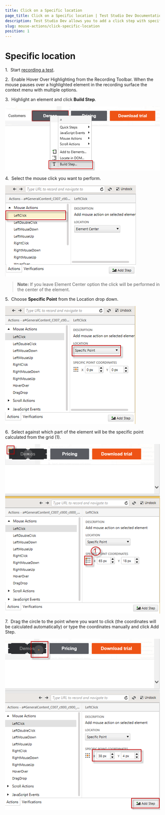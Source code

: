 ```yaml
---
title: Click on a Specific location
page_title: Click on a Specific location | Test Studio Dev Documentation
description: Test Studio Dev allows you to add a click step with specific coordinates as of the target element
slug: mouse-actions/click-specific-location
position: 1
---
```

# Specific location

1.&nbsp; Start <a href="/getting-started/test-recording/overview" target="_blank">recording a test</a>.

2.&nbsp; Enable Hover Over Highlighting from the Recording Toolbar. When the mouse pauses over a highlighted element in the recording surface the context menu with multiple options.

3.&nbsp; Highlight an element and click **Build Step**.

![Build Step](images/create-step.png)

4.&nbsp; Select the mouse click you want to perform.

![Mouse click](images/choose-mouse-click.png)

> __Note:__ If you leave Element Center option the click will be performed in the center of the element.

5.&nbsp; Choose **Specific Point** from the Location drop down.

![Specific point](images/select-specific-point.png)

6.&nbsp; Select against which part of the element will be the specific point calculated from the grid (1).

![Tetris](images/select-actual-spec-point.png)

7.&nbsp; Drag the circle to the point where you want to click (the coordinates will be calculated automatically) or type the coordinates manually and click Add Step.

![Coordinates](images/specify-coordinates.png)